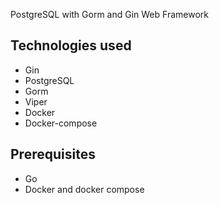 PostgreSQL with Gorm and Gin Web Framework

Technologies used
-----------
- Gin
- PostgreSQL
- Gorm
- Viper
- Docker
- Docker-compose

Prerequisites
----------
- Go
- Docker and docker compose
